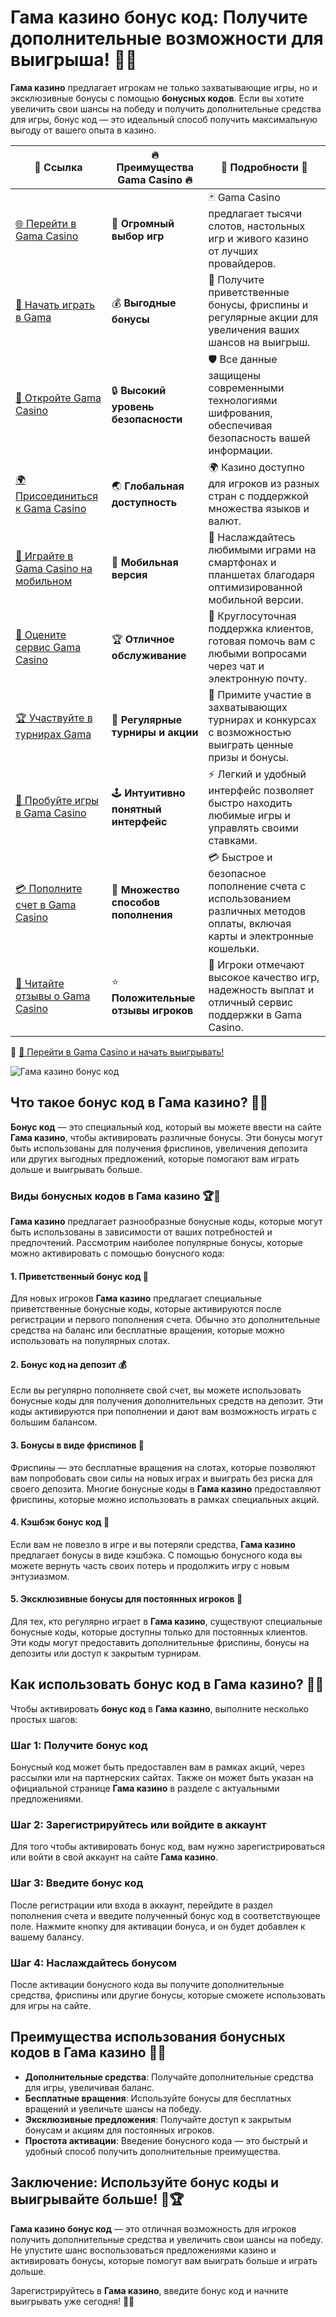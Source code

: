 # Гама казино бонус код: Получите дополнительные возможности для выигрыша! 🎁💸

**Гама казино** предлагает игрокам не только захватывающие игры, но и эксклюзивные бонусы с помощью **бонусных кодов**. Если вы хотите увеличить свои шансы на победу и получить дополнительные средства для игры, бонус код — это идеальный способ получить максимальную выгоду от вашего опыта в казино.

| 🔗 **Ссылка**                                         | 🔥 **Преимущества Gama Casino** 🔥  | 🌟 **Подробности** 🌟 |
|-----------------------------------------------------|-------------------------------------|----------------------|
| [🌐 Перейти в Gama Casino](https://brandplay.link/j6NMKsDz) | 🎰 **Огромный выбор игр**            | 🃏 Gama Casino предлагает тысячи слотов, настольных игр и живого казино от лучших провайдеров. |
| [💸 Начать играть в Gama](https://brandplay.link/j6NMKsDz) | 💰 **Выгодные бонусы**                | 🎁 Получите приветственные бонусы, фриспины и регулярные акции для увеличения ваших шансов на выигрыш. |
| [🔐 Откройте Gama Casino](https://brandplay.link/j6NMKsDz) | 🔒 **Высокий уровень безопасности**    | 🛡️ Все данные защищены современными технологиями шифрования, обеспечивая безопасность вашей информации. |
| [🌍 Присоединиться к Gama Casino](https://brandplay.link/j6NMKsDz) | 🌏 **Глобальная доступность**         | 🌍 Казино доступно для игроков из разных стран с поддержкой множества языков и валют. |
| [📱 Играйте в Gama Casino на мобильном](https://brandplay.link/j6NMKsDz) | 📲 **Мобильная версия**                | 📱 Наслаждайтесь любимыми играми на смартфонах и планшетах благодаря оптимизированной мобильной версии. |
| [🔧 Оцените сервис Gama Casino](https://brandplay.link/j6NMKsDz) | 🏆 **Отличное обслуживание**          | 🤝 Круглосуточная поддержка клиентов, готовая помочь вам с любыми вопросами через чат и электронную почту. |
| [🏆 Участвуйте в турнирах Gama](https://brandplay.link/j6NMKsDz) | 🎉 **Регулярные турниры и акции**      | 🥇 Примите участие в захватывающих турнирах и конкурсах с возможностью выиграть ценные призы и бонусы. |
| [🎯 Пробуйте игры в Gama Casino](https://brandplay.link/j6NMKsDz) | 🕹️ **Интуитивно понятный интерфейс**   | ⚡ Легкий и удобный интерфейс позволяет быстро находить любимые игры и управлять своими ставками. |
| [💳 Пополните счет в Gama Casino](https://brandplay.link/j6NMKsDz) | 💸 **Множество способов пополнения**    | 💳 Быстрое и безопасное пополнение счета с использованием различных методов оплаты, включая карты и электронные кошельки. |
| [💬 Читайте отзывы о Gama Casino](https://brandplay.link/j6NMKsDz) | ⭐ **Положительные отзывы игроков**     | 👏 Игроки отмечают высокое качество игр, надежность выплат и отличный сервис поддержки в Gama Casino. |

🔗 [🚀 Перейти в Gama Casino и начать выигрывать!](https://brandplay.link/j6NMKsDz)

![Гама казино бонус код](https://imgbb.ru/frontend/posts/creation/2023-07-22/oi161jo2va9xnz4uodk35psn1qej265k1wj.jpg)

## Что такое бонус код в Гама казино? 🎁🔑

**Бонус код** — это специальный код, который вы можете ввести на сайте **Гама казино**, чтобы активировать различные бонусы. Эти бонусы могут быть использованы для получения фриспинов, увеличения депозита или других выгодных предложений, которые помогают вам играть дольше и выигрывать больше.

### Виды бонусных кодов в Гама казино 🏆💎

**Гама казино** предлагает разнообразные бонусные коды, которые могут быть использованы в зависимости от ваших потребностей и предпочтений. Рассмотрим наиболее популярные бонусы, которые можно активировать с помощью бонусного кода:

#### 1. Приветственный бонус код 🎉

Для новых игроков **Гама казино** предлагает специальные приветственные бонусные коды, которые активируются после регистрации и первого пополнения счета. Обычно это дополнительные средства на баланс или бесплатные вращения, которые можно использовать на популярных слотах.

#### 2. Бонус код на депозит 💰

Если вы регулярно пополняете свой счет, вы можете использовать бонусные коды для получения дополнительных средств на депозит. Эти коды активируются при пополнении и дают вам возможность играть с большим балансом.

#### 3. Бонусы в виде фриспинов 🎰

Фриспины — это бесплатные вращения на слотах, которые позволяют вам попробовать свои силы на новых играх и выиграть без риска для своего депозита. Многие бонусные коды в **Гама казино** предоставляют фриспины, которые можно использовать в рамках специальных акций.

#### 4. Кэшбэк бонус код 🤑

Если вам не повезло в игре и вы потеряли средства, **Гама казино** предлагает бонусы в виде кэшбэка. С помощью бонусного кода вы можете вернуть часть своих потерь и продолжить игру с новым энтузиазмом.

#### 5. Эксклюзивные бонусы для постоянных игроков 🌟

Для тех, кто регулярно играет в **Гама казино**, существуют специальные бонусные коды, которые доступны только для постоянных клиентов. Эти коды могут предоставить дополнительные фриспины, бонусы на депозиты или доступ к закрытым турнирам.

## Как использовать бонус код в Гама казино? 🚀💎

Чтобы активировать **бонус код** в **Гама казино**, выполните несколько простых шагов:

### Шаг 1: Получите бонус код
Бонусный код может быть предоставлен вам в рамках акций, через рассылки или на партнерских сайтах. Также он может быть указан на официальной странице **Гама казино** в разделе с актуальными предложениями.

### Шаг 2: Зарегистрируйтесь или войдите в аккаунт
Для того чтобы активировать бонус код, вам нужно зарегистрироваться или войти в свой аккаунт на сайте **Гама казино**.

### Шаг 3: Введите бонус код
После регистрации или входа в аккаунт, перейдите в раздел пополнения счета и введите полученный бонус код в соответствующее поле. Нажмите кнопку для активации бонуса, и он будет добавлен к вашему балансу.

### Шаг 4: Наслаждайтесь бонусом
После активации бонусного кода вы получите дополнительные средства, фриспины или другие бонусы, которые сможете использовать для игры на сайте.

## Преимущества использования бонусных кодов в Гама казино 🎉🤑

- **Дополнительные средства**: Получайте дополнительные средства для игры, увеличивая баланс.
- **Бесплатные вращения**: Используйте бонусы для бесплатных вращений и увеличьте шансы на победу.
- **Эксклюзивные предложения**: Получайте доступ к закрытым бонусам и акциям для постоянных игроков.
- **Простота активации**: Введение бонусного кода — это быстрый и удобный способ получить дополнительные преимущества.

## Заключение: Используйте бонус коды и выигрывайте больше! 🎰🏆

**Гама казино бонус код** — это отличная возможность для игроков получить дополнительные средства и увеличить свои шансы на победу. Не упустите шанс воспользоваться предложениями казино и активировать бонусы, которые помогут вам выиграть больше и играть дольше.

Зарегистрируйтесь в **Гама казино**, введите бонус код и начните выигрывать уже сегодня! 🎉💸
